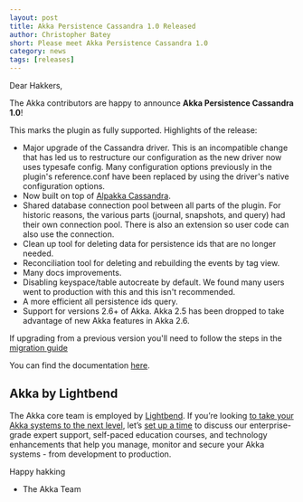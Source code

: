 ```yaml
---
layout: post
title: Akka Persistence Cassandra 1.0 Released
author: Christopher Batey
short: Please meet Akka Persistence Cassandra 1.0
category: news
tags: [releases]
---
```


Dear Hakkers,

The Akka contributors are happy to announce **Akka Persistence Cassandra 1.0**!

This marks the plugin as fully supported. Highlights of the release:

* Major upgrade of the Cassandra driver. This is an incompatible change that has led us to restructure our configuration as the new driver now uses typesafe config. Many configuration options previously in the plugin's reference.conf have been replaced by using the driver's native configuration options.
* Now built on top of [Alpakka Cassandra](https://doc.akka.io/docs/alpakka/current/cassandra.html).
* Shared database connection pool between all parts of the plugin. For historic reasons, the various parts (journal, snapshots, and query) had their own connection pool. There is also an extension so user code can also use the connection.
* Clean up tool for deleting data for persistence ids that are no longer needed.
* Reconciliation tool for deleting and rebuilding the events by tag view.
* Many docs improvements.
* Disabling keyspace/table autocreate by default. We found many users went to production with this and this isn't recommended.
* A more efficient all persistence ids query.
* Support for versions 2.6+ of Akka. Akka 2.5 has been dropped to take advantage of new Akka features in Akka 2.6.

If upgrading from a previous version you'll need to follow the steps in the [migration guide](https://doc.akka.io/docs/akka-persistence-cassandra/current/migrations.html)

You can find the documentation [here](https://doc.akka.io/docs/akka-persistence-cassandra/current/).


## Akka by Lightbend

The Akka core team is employed by [Lightbend](https://www.lightbend.com/). If you’re looking [to take your Akka systems to the next level](https://www.lightbend.com/akka#subscription), let’s [set up a time](https://www.lightbend.com/contact) to discuss our enterprise-grade expert support, self-paced education courses, and technology enhancements that help you manage, monitor and secure your Akka systems - from development to production.

Happy hakking

- The Akka Team
